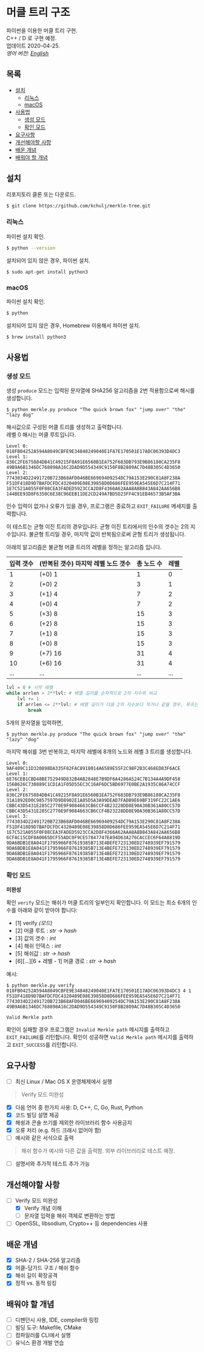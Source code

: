 # 머클 트리 구조

파이썬을 이용한 머클 트리 구현.  
C++ / D 로 구현 예정.  
업데이트 2020-04-25.  
*영어 버전: [English](README.md)*

## 목록
  - [설치](#설치)
    - [리눅스](#리눅스)
    - [macOS](#macos)
  - [사용법](#사용법)
    - [생성 모드](#생성-모드)
    - [확인 모드](#확인-모드)
  - [요구사항](#요구사항)
  - [개선해야할 사항](#개선해야할-사항)
  - [배운 개념](#배운-개념)
  - [배워야 할 개념](#배워야-할-개념)

## 설치

리포지토리 클론 또는 다운로드.

```
$ git clone https://github.com/kchulj/merkle-tree.git
```

### 리눅스

파이썬 설치 확인.
```bash
$ python --version
```

설치되어 있지 않은 경우, 파이썬 설치.
```bash
$ sudo apt-get install python3
```

### macOS

파이썬 설치 확인.
```bash
$ python 
```

설치되어 있지 않은 경우, Homebrew 이용해서 파이썬 설치.
```bash
$ brew install python3
```

## 사용법

### 생성 모드

생성 `produce` 모드는 입력된 문자열에 SHA256 알고리즘을 2번 적용함으로써 해시를 생성합니다.  

```
$ python merkle.py produce "The quick brown fox" "jump over" "the" "lazy dog"
```

해시값으로 구성된 머클 트리를 생성하고 출력합니다.  
레벨 0 해시는 머클 루트입니다.

```
Level 0:
018FB04252A594A8049CBFE9E34848249040E1FA7E170501E17ADC06393D4DC3
Level 1:
836C2FE675884DB41C49215F8A91E6560B1EA752F683DB793E9B86180CA235F8
49B9A6B1346DC768898A16C2DAD9D554349C9150F8B2809AC7D48B305C4D3650
Level 2:
7743034D22491720B723B68AFD046BE66969409254DC79A153E290C81A8F238A
F51DF418D9D7BAFDCFDC4320409E08E39858D0D686FEE959EA545E6D7C214F71
1E7C521A055F0F08CEA3FADED5923CCA2D8F4366A62AAA8A8B843A842AA656B8
144BEE93D8F6350C6E38C96EEB11DE2CD249A7BD5D23FF4C91EB46573B5AF3BA
```

인수 입력이 없거나 오류가 있을 경우, 프로그램은 종료하고 `EXIT_FAILURE` 메세지를 출력합니다.

이 테스트는 균형 이진 트리의 경우입니다. 균형 이진 트리에서의 인수의 갯수는 2의 지수입니다. 불균형 트리일 경우, 마지막 값이 반복됨으로써 균형 트리가 생성됩니다.

아래의 알고리즘은 불균형 머클 트리의 레벨을 정하는 알고리즘 입니다.  

입력 갯수 | (반복된 갯수) 마지막 레벨 노드 갯수 | 총 노드 수 | 레벨
------- | ------- | ------- | ------- 
1 | (+0) 1 | 1 | 0 
2 | (+0) 2 | 3 | 1 
3 | (+1) 4 | 7 | 2 
4 | (+0) 4 | 7 | 2 
5 | (+3) 8 | 15 | 3 
6 | (+2) 8 | 15 | 3 
7 | (+1) 8 | 15 | 3 
8 | (+0) 8 | 15 | 3 
9 | (+7) 16 | 31 | 4 
10 | (+6) 16 | 31 | 4 
...  | ... | ... | ... 

```python
lvl = 0 # 시작 레벨
while arrlen > 2**lvl: # 배열 길이를 순차적으로 2의 지수와 비교
    lvl += 1
    if arrlen <= 2**lvl: # 배열 길이가 다음 2의 지수보다 작거나 같을 경우, 루프는 break하고 레벨 결정
        break
```

5개의 문자열을 입력하면,

```
$ python merkle.py produce "The quick brown fox" "jump over" "the" "lazy" "dog"
```

마지막 해쉬를 3번 반복하고, 마지막 레벨에 8개의 노드와 레벨 3 트리를 생성합니다.

```
Level 0:
9AF409C11D320898DA335F82FAC8918014A6589E55F2C98F2B3C468ED83F6ACE
Level 1:
6E76CEB1CBD48BE752949D832B4AB2848E7B9DF6A4286A524C7B134A4A9DF458
156B626C730889C1CD1A1F05D55EC3C16AF6DC5BD6977E0BE2A1935C86A74CCF
Level 2:
836C2FE675884DB41C49215F8A91E6560B1EA752F683DB793E9B86180CA235F8
31A1892ED0C9857597D9D8902E1A05D5A3A99DEAD7FADB9E69BF319FC22C1AE6
CBBC43D5431E285C2770E9F9084663CB6CCF4B23228DD8E90A30B361A80CC57D
CBBC43D5431E285C2770E9F9084663CB6CCF4B23228DD8E90A30B361A80CC57D
Level 3:
7743034D22491720B723B68AFD046BE66969409254DC79A153E290C81A8F238A
F51DF418D9D7BAFDCFDC4320409E08E39858D0D686FEE959EA545E6D7C214F71
1E7C521A055F0F08CEA3FADED5923CCA2D8F4366A62AAA8A8B843A842AA656B8
6CFAC15CDF8A0065DCF55ADC0F9CE57847747EA94D63A276CACCEC6F64A8819D
9DA6BDB1E8A041F1795966F87619385B713E4BEFE723130ED2748939EF791579
9DA6BDB1E8A041F1795966F87619385B713E4BEFE723130ED2748939EF791579
9DA6BDB1E8A041F1795966F87619385B713E4BEFE723130ED2748939EF791579
9DA6BDB1E8A041F1795966F87619385B713E4BEFE723130ED2748939EF791579
```

### 확인 모드

**미완성**

확인 ```verify``` 모드는 해쉬가 머클 트리의 일부인지 확인합니다.
이 모드는 최소 6개의 인수를 아래와 같이 받아야 합니다:
- [1] verify *(모드)*
- [2] 머클 루트 : *str -> hash*
- [3] 값의 갯수 : *int*
- [4] 해쉬 인덱스  : *int*
- [5] 해쉬값 : *str -> hash*
- [6][...][6 + 레벨 - 1] 머클 경로 : *str -> hash*

예시:
```
$ python merkle.py verify 018FB04252A594A8049CBFE9E34848249040E1FA7E170501E17ADC06393D4DC3 4 1 F51DF418D9D7BAFDCFDC4320409E08E39858D0D686FEE959EA545E6D7C214F71 7743034D22491720B723B68AFD046BE66969409254DC79A153E290C81A8F238A 49B9A6B1346DC768898A16C2DAD9D554349C9150F8B2809AC7D48B305C4D3650
```
```
Valid Merkle path
```

확인이 실패할 경우 프로그램은 ```Invalid Merkle path``` 메시지를 출력하고 ```EXIT_FAILURE```를 리턴합니다. 확인이 성공하면 ```Valid Merkle path``` 메시지를 출력하고 ```EXIT_SUCCESS```를 리턴합니다.

## 요구사항
- [ ] 최신 Linux / Mac OS X 운영체제에서 실행
> Verify 모드 미완성
- [x] 다음 언어 중 한가지 사용: D, C++, C, Go, Rust, Python
- [x] 코드 빌딩 설명 제공
- [x] 해슁과 콘솔 쓰기를 제외한 라이브러리 함수 사용금지
- [x] 오류 처리 (e.g. 하드 크래시 없어야 함)
- [ ] 예시와 같은 서식으로 출력
> 해쉬 함수가 예시와 다른 값을 출력함. 외부 라이브러리로 테스트 예정.
- [ ] 설명서와 추가적 테스트 추가 가능

## 개선해야할 사항
- [ ] Verify 모드 미완성
  - [x] Verify 개념 이해
  - [ ] 문자열 입력을 해쉬 객체로 변환하는 방법
- [ ] OpenSSL, libsodium, Crypto++ 등 dependencies 사용

## 배운 개념
- [x] SHA-2 / SHA-256 알고리즘
- [x] 머클-담가드 구조 / 해쉬 함수
- [x] 해쉬 길이 확장공격
- [x] 정적 vs. 동적 링킹

## 배워야 할 개념
- [ ] 디펜던시 사용, IDE, compiler와 링킹
- [ ] 빌딩 도구: Makefile, CMake
- [ ] 컴파일러를 CLI에서 실행
- [ ] 유닉스 환경 개발 연습